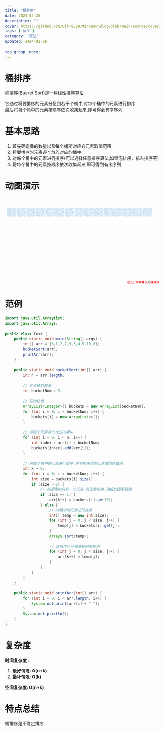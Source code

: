 ```yaml
---
title: "桶排序"
date: 2024-02-25
description: ""
cover: https://github.com/Gjt-9520/MarkDownBlog/blob/main/source/coverImages/Aimage-135/Aimage53.jpg?raw=true
tags: ["排序"]
category: "算法"
updated: 2024-02-26

top_group_index:
---
```


# 桶排序

桶排序(Bucket Sort)是一种线性排序算法         

它通过将要排序的元素分配到若干个桶中,对每个桶中的元素进行排序               
最后将每个桶中的元素按顺序依次收集起来,即可得到有序序列

# 基本思路

1. 首先确定桶的数量以及每个桶所对应的元素取值范围
2. 将要排序的元素逐个放入对应的桶中
3. 对每个桶中的元素进行排序(可以选择任意排序算法,如冒泡排序、插入排序等)
4. 将每个桶中的元素按顺序依次收集起来,即可得到有序序列

# 动图演示

![桶排序](../images/桶排序.png)

# 范例 

```java
import java.util.ArrayList;
import java.util.Arrays;

public class Test {
    public static void main(String[] args) {
        int[] arr = {6,1,2,7,9,3,4,5,10,8};
        bucketSort(arr);
        printArr(arr);
    }

    public static void bucketSort(int[] arr) {
        int n = arr.length;

        // 定义桶的数量
        int bucketNum = 5;

        // 初始化桶
        ArrayList<Integer>[] buckets = new ArrayList[bucketNum];
        for (int i = 0; i < bucketNum; i++) {
            buckets[i] = new ArrayList<>();
        }

        // 将每个元素放入对应的桶中
        for (int i = 0; i < n; i++) {
            int index = arr[i] / bucketNum;
            buckets[index].add(arr[i]);
        }

        // 对每个桶中的元素进行排序,并将排序后的元素放回原数组
        int k = 0;
        for (int i = 0; i < bucketNum; i++) {
            int size = buckets[i].size();
            if (size > 0) {
                // 如果桶中只有一个元素,则无需排序,直接放回原数组
                if (size == 1) {
                    arr[k++] = buckets[i].get(0);
                } else {
                    // 对桶中的元素进行排序
                    int[] temp = new int[size];
                    for (int j = 0; j < size; j++) {
                        temp[j] = buckets[i].get(j);
                    }
                    Arrays.sort(temp);

                    // 将排序后的元素放回原数组
                    for (int j = 0; j < size; j++) {
                        arr[k++] = temp[j];
                    }
                }
            }
        }
    }

    public static void printArr(int[] arr) {
        for (int i = 0; i < arr.length; i++) {
            System.out.print(arr[i] + " ");
        }
        System.out.println();
    }
}
```

# 复杂度

**时间复杂度 :**   
1. **最好情况: O(n+k)**    
2. **最坏情况: O(k)**    

**空间复杂度: O(n+k)**

# 特点总结

桶排序是不稳定排序